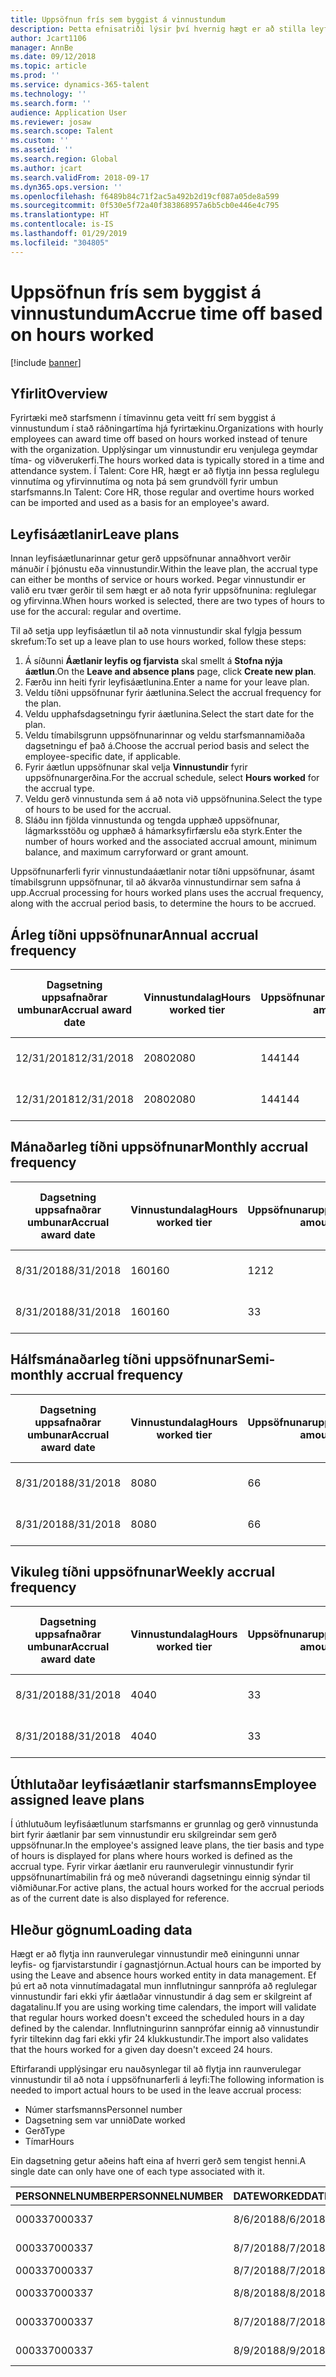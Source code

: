 ```yaml
---
title: Uppsöfnun frís sem byggist á vinnustundum
description: Þetta efnisatriði lýsir því hvernig hægt er að stilla leyfisáætlanir til að safna upp fríi sem byggist á vinnustundum.
author: Jcart1106
manager: AnnBe
ms.date: 09/12/2018
ms.topic: article
ms.prod: ''
ms.service: dynamics-365-talent
ms.technology: ''
ms.search.form: ''
audience: Application User
ms.reviewer: josaw
ms.search.scope: Talent
ms.custom: ''
ms.assetid: ''
ms.search.region: Global
ms.author: jcart
ms.search.validFrom: 2018-09-17
ms.dyn365.ops.version: ''
ms.openlocfilehash: f6489b84c71f2ac5a492b2d19cf087a05de8a599
ms.sourcegitcommit: 0f530e5f72a40f383868957a6b5cb0e446e4c795
ms.translationtype: HT
ms.contentlocale: is-IS
ms.lasthandoff: 01/29/2019
ms.locfileid: "304805"
---
```

# <a name="accrue-time-off-based-on-hours-worked"></a><span data-ttu-id="21b29-103">Uppsöfnun frís sem byggist á vinnustundum</span><span class="sxs-lookup"><span data-stu-id="21b29-103">Accrue time off based on hours worked</span></span>

[!include [banner](includes/banner.md)]


## <a name="overview"></a><span data-ttu-id="21b29-104">Yfirlit</span><span class="sxs-lookup"><span data-stu-id="21b29-104">Overview</span></span>

<span data-ttu-id="21b29-105">Fyrirtæki með starfsmenn í tímavinnu geta veitt frí sem byggist á vinnustundum í stað ráðningartíma hjá fyrirtækinu.</span><span class="sxs-lookup"><span data-stu-id="21b29-105">Organizations with hourly employees can award time off based on hours worked instead of tenure with the organization.</span></span> <span data-ttu-id="21b29-106">Upplýsingar um vinnustundir eru venjulega geymdar tíma- og viðverukerfi.</span><span class="sxs-lookup"><span data-stu-id="21b29-106">The hours worked data is typically stored in a time and attendance system.</span></span> <span data-ttu-id="21b29-107">Í Talent: Core HR, hægt er að flytja inn þessa reglulegu vinnutíma og yfirvinnutíma og nota þá sem grundvöll fyrir umbun starfsmanns.</span><span class="sxs-lookup"><span data-stu-id="21b29-107">In Talent: Core HR, those regular and overtime hours worked can be imported and used as a basis for an employee's award.</span></span>

## <a name="leave-plans"></a><span data-ttu-id="21b29-108">Leyfisáætlanir</span><span class="sxs-lookup"><span data-stu-id="21b29-108">Leave plans</span></span>

<span data-ttu-id="21b29-109">Innan leyfisáætlunarinnar getur gerð uppsöfnunar annaðhvort verðir mánuðir í þjónustu eða vinnustundir.</span><span class="sxs-lookup"><span data-stu-id="21b29-109">Within the leave plan, the accrual type can either be months of service or hours worked.</span></span> <span data-ttu-id="21b29-110">Þegar vinnustundir er valið eru tvær gerðir til sem hægt er að nota fyrir uppsöfnunina: reglulegar og yfirvinna.</span><span class="sxs-lookup"><span data-stu-id="21b29-110">When hours worked is selected, there are two types of hours to use for the accural: regular and overtime.</span></span>

<span data-ttu-id="21b29-111">Til að setja upp leyfisáætlun til að nota vinnustundir skal fylgja þessum skrefum:</span><span class="sxs-lookup"><span data-stu-id="21b29-111">To set up a leave plan to use hours worked, follow these steps:</span></span>

1. <span data-ttu-id="21b29-112">Á síðunni **Áætlanir leyfis og fjarvista** skal smellt á **Stofna nýja áætlun**.</span><span class="sxs-lookup"><span data-stu-id="21b29-112">On the **Leave and absence plans** page, click **Create new plan**.</span></span>
2. <span data-ttu-id="21b29-113">Færðu inn heiti fyrir leyfisáætlunina.</span><span class="sxs-lookup"><span data-stu-id="21b29-113">Enter a name for your leave plan.</span></span>
3. <span data-ttu-id="21b29-114">Veldu tíðni uppsöfnunar fyrir áætlunina.</span><span class="sxs-lookup"><span data-stu-id="21b29-114">Select the accrual frequency for the plan.</span></span>
5. <span data-ttu-id="21b29-115">Veldu upphafsdagsetningu fyrir áætlunina.</span><span class="sxs-lookup"><span data-stu-id="21b29-115">Select the start date for the plan.</span></span>
6. <span data-ttu-id="21b29-116">Veldu tímabilsgrunn uppsöfnunarinnar og veldu starfsmannamiðaða dagsetningu ef það á.</span><span class="sxs-lookup"><span data-stu-id="21b29-116">Choose the accrual period basis and select the employee-specific date, if applicable.</span></span>
7. <span data-ttu-id="21b29-117">Fyrir áætlun uppsöfnunar skal velja **Vinnustundir** fyrir uppsöfnunargerðina.</span><span class="sxs-lookup"><span data-stu-id="21b29-117">For the accrual schedule, select **Hours worked** for the accrual type.</span></span>
8. <span data-ttu-id="21b29-118">Veldu gerð vinnustunda sem á að nota við uppsöfnunina.</span><span class="sxs-lookup"><span data-stu-id="21b29-118">Select the type of hours to be used for the accrual.</span></span>
9. <span data-ttu-id="21b29-119">Sláðu inn fjölda vinnustunda og tengda upphæð uppsöfnunar, lágmarksstöðu og upphæð á hámarksyfirfærslu eða styrk.</span><span class="sxs-lookup"><span data-stu-id="21b29-119">Enter the number of hours worked and the associated accrual amount, minimum balance, and maximum carryforward or grant amount.</span></span>

<span data-ttu-id="21b29-120">Uppsöfnunarferli fyrir vinnustundaáætlanir notar tíðni uppsöfnunar, ásamt tímabilsgrunn uppsöfnunar, til að ákvarða vinnustundirnar sem safna á upp.</span><span class="sxs-lookup"><span data-stu-id="21b29-120">Accrual processing for hours worked plans uses the accrual frequency, along with the accrual period basis, to determine the hours to be accrued.</span></span>

## <a name="annual-accrual-frequency"></a><span data-ttu-id="21b29-121">Árleg tíðni uppsöfnunar</span><span class="sxs-lookup"><span data-stu-id="21b29-121">Annual accrual frequency</span></span>

| <span data-ttu-id="21b29-122">Dagsetning uppsafnaðrar umbunar</span><span class="sxs-lookup"><span data-stu-id="21b29-122">Accrual award date</span></span>    | <span data-ttu-id="21b29-123">Vinnustundalag</span><span class="sxs-lookup"><span data-stu-id="21b29-123">Hours worked tier</span></span>    | <span data-ttu-id="21b29-124">Uppsöfnunarupphæð</span><span class="sxs-lookup"><span data-stu-id="21b29-124">Accrual amount</span></span>        | <span data-ttu-id="21b29-125">Unnar klukkustundir, dagsetningar</span><span class="sxs-lookup"><span data-stu-id="21b29-125">Hours worked dates</span></span>   | <span data-ttu-id="21b29-126">Unnar klukkustundir, raun</span><span class="sxs-lookup"><span data-stu-id="21b29-126">Hours worked actuals</span></span>| <span data-ttu-id="21b29-127">Umbun</span><span class="sxs-lookup"><span data-stu-id="21b29-127">Award</span></span>               |
| --------------------- | -------------------- | --------------------- | -------------------- |-------------------- |-------------------- |
| <span data-ttu-id="21b29-128">12/31/2018</span><span class="sxs-lookup"><span data-stu-id="21b29-128">12/31/2018</span></span>            | <span data-ttu-id="21b29-129">2080</span><span class="sxs-lookup"><span data-stu-id="21b29-129">2080</span></span>                 | <span data-ttu-id="21b29-130">144</span><span class="sxs-lookup"><span data-stu-id="21b29-130">144</span></span>                   | <span data-ttu-id="21b29-131">1/1/2018-31/12/2018</span><span class="sxs-lookup"><span data-stu-id="21b29-131">1/1/2018-12/31/2018</span></span>  | <span data-ttu-id="21b29-132">2085</span><span class="sxs-lookup"><span data-stu-id="21b29-132">2085</span></span>                | <span data-ttu-id="21b29-133">144</span><span class="sxs-lookup"><span data-stu-id="21b29-133">144</span></span>                 |        
| <span data-ttu-id="21b29-134">12/31/2018</span><span class="sxs-lookup"><span data-stu-id="21b29-134">12/31/2018</span></span>            | <span data-ttu-id="21b29-135">2080</span><span class="sxs-lookup"><span data-stu-id="21b29-135">2080</span></span>                 | <span data-ttu-id="21b29-136">144</span><span class="sxs-lookup"><span data-stu-id="21b29-136">144</span></span>                   | <span data-ttu-id="21b29-137">1/1/2018-31/12/2018</span><span class="sxs-lookup"><span data-stu-id="21b29-137">1/1/2018-12/31/2018</span></span>  | <span data-ttu-id="21b29-138">2000</span><span class="sxs-lookup"><span data-stu-id="21b29-138">2000</span></span>                | <span data-ttu-id="21b29-139">0</span><span class="sxs-lookup"><span data-stu-id="21b29-139">0</span></span>                 |


## <a name="monthly-accrual-frequency"></a><span data-ttu-id="21b29-140">Mánaðarleg tíðni uppsöfnunar</span><span class="sxs-lookup"><span data-stu-id="21b29-140">Monthly accrual frequency</span></span>

| <span data-ttu-id="21b29-141">Dagsetning uppsafnaðrar umbunar</span><span class="sxs-lookup"><span data-stu-id="21b29-141">Accrual award date</span></span>    | <span data-ttu-id="21b29-142">Vinnustundalag</span><span class="sxs-lookup"><span data-stu-id="21b29-142">Hours worked tier</span></span>    | <span data-ttu-id="21b29-143">Uppsöfnunarupphæð</span><span class="sxs-lookup"><span data-stu-id="21b29-143">Accrual amount</span></span>        | <span data-ttu-id="21b29-144">Unnar klukkustundir, dagsetningar</span><span class="sxs-lookup"><span data-stu-id="21b29-144">Hours worked dates</span></span>   | <span data-ttu-id="21b29-145">Unnar klukkustundir, raun</span><span class="sxs-lookup"><span data-stu-id="21b29-145">Hours worked actuals</span></span>| <span data-ttu-id="21b29-146">Umbun</span><span class="sxs-lookup"><span data-stu-id="21b29-146">Award</span></span>               |
| --------------------- | -------------------- | --------------------- | -------------------- |-------------------- |-------------------- |
| <span data-ttu-id="21b29-147">8/31/2018</span><span class="sxs-lookup"><span data-stu-id="21b29-147">8/31/2018</span></span>             | <span data-ttu-id="21b29-148">160</span><span class="sxs-lookup"><span data-stu-id="21b29-148">160</span></span>                  | <span data-ttu-id="21b29-149">12</span><span class="sxs-lookup"><span data-stu-id="21b29-149">12</span></span>                    | <span data-ttu-id="21b29-150">1/8/2018-31/8/2018</span><span class="sxs-lookup"><span data-stu-id="21b29-150">8/1/2018-8/31/2018</span></span>   | <span data-ttu-id="21b29-151">184</span><span class="sxs-lookup"><span data-stu-id="21b29-151">184</span></span>                 | <span data-ttu-id="21b29-152">12</span><span class="sxs-lookup"><span data-stu-id="21b29-152">12</span></span>                  |        
| <span data-ttu-id="21b29-153">8/31/2018</span><span class="sxs-lookup"><span data-stu-id="21b29-153">8/31/2018</span></span>             | <span data-ttu-id="21b29-154">160</span><span class="sxs-lookup"><span data-stu-id="21b29-154">160</span></span>                  | <span data-ttu-id="21b29-155">3</span><span class="sxs-lookup"><span data-stu-id="21b29-155">3</span></span>                     | <span data-ttu-id="21b29-156">1/8/2018-31/8/2018</span><span class="sxs-lookup"><span data-stu-id="21b29-156">8/1/2018-8/31/2018</span></span>   | <span data-ttu-id="21b29-157">184</span><span class="sxs-lookup"><span data-stu-id="21b29-157">184</span></span>                 | <span data-ttu-id="21b29-158">3</span><span class="sxs-lookup"><span data-stu-id="21b29-158">3</span></span>                   |

## <a name="semi-monthly-accrual-frequency"></a><span data-ttu-id="21b29-159">Hálfsmánaðarleg tíðni uppsöfnunar</span><span class="sxs-lookup"><span data-stu-id="21b29-159">Semi-monthly accrual frequency</span></span>

| <span data-ttu-id="21b29-160">Dagsetning uppsafnaðrar umbunar</span><span class="sxs-lookup"><span data-stu-id="21b29-160">Accrual award date</span></span>    | <span data-ttu-id="21b29-161">Vinnustundalag</span><span class="sxs-lookup"><span data-stu-id="21b29-161">Hours worked tier</span></span>    | <span data-ttu-id="21b29-162">Uppsöfnunarupphæð</span><span class="sxs-lookup"><span data-stu-id="21b29-162">Accrual amount</span></span>        | <span data-ttu-id="21b29-163">Unnar klukkustundir, dagsetningar</span><span class="sxs-lookup"><span data-stu-id="21b29-163">Hours worked dates</span></span>   | <span data-ttu-id="21b29-164">Unnar klukkustundir, raun</span><span class="sxs-lookup"><span data-stu-id="21b29-164">Hours worked actuals</span></span>| <span data-ttu-id="21b29-165">Umbun</span><span class="sxs-lookup"><span data-stu-id="21b29-165">Award</span></span>               |
| --------------------- | -------------------- | --------------------- | -------------------- |-------------------- |-------------------- |
| <span data-ttu-id="21b29-166">8/31/2018</span><span class="sxs-lookup"><span data-stu-id="21b29-166">8/31/2018</span></span>             | <span data-ttu-id="21b29-167">80</span><span class="sxs-lookup"><span data-stu-id="21b29-167">80</span></span>                   | <span data-ttu-id="21b29-168">6</span><span class="sxs-lookup"><span data-stu-id="21b29-168">6</span></span>                     | <span data-ttu-id="21b29-169">16/8/2018-31/8/2018</span><span class="sxs-lookup"><span data-stu-id="21b29-169">8/16/2018-8/31/2018</span></span>  | <span data-ttu-id="21b29-170">81</span><span class="sxs-lookup"><span data-stu-id="21b29-170">81</span></span>                  | <span data-ttu-id="21b29-171">6</span><span class="sxs-lookup"><span data-stu-id="21b29-171">6</span></span>                  |        
| <span data-ttu-id="21b29-172">8/31/2018</span><span class="sxs-lookup"><span data-stu-id="21b29-172">8/31/2018</span></span>             | <span data-ttu-id="21b29-173">80</span><span class="sxs-lookup"><span data-stu-id="21b29-173">80</span></span>                   | <span data-ttu-id="21b29-174">6</span><span class="sxs-lookup"><span data-stu-id="21b29-174">6</span></span>                     | <span data-ttu-id="21b29-175">16/8/2018-31/8/2018</span><span class="sxs-lookup"><span data-stu-id="21b29-175">8/16/2018-8/31/2018</span></span>  | <span data-ttu-id="21b29-176">75</span><span class="sxs-lookup"><span data-stu-id="21b29-176">75</span></span>                  | <span data-ttu-id="21b29-177">0</span><span class="sxs-lookup"><span data-stu-id="21b29-177">0</span></span>                   |

## <a name="weekly-accrual-frequency"></a><span data-ttu-id="21b29-178">Vikuleg tíðni uppsöfnunar</span><span class="sxs-lookup"><span data-stu-id="21b29-178">Weekly accrual frequency</span></span>

| <span data-ttu-id="21b29-179">Dagsetning uppsafnaðrar umbunar</span><span class="sxs-lookup"><span data-stu-id="21b29-179">Accrual award date</span></span>    | <span data-ttu-id="21b29-180">Vinnustundalag</span><span class="sxs-lookup"><span data-stu-id="21b29-180">Hours worked tier</span></span>    | <span data-ttu-id="21b29-181">Uppsöfnunarupphæð</span><span class="sxs-lookup"><span data-stu-id="21b29-181">Accrual amount</span></span>        | <span data-ttu-id="21b29-182">Unnar klukkustundir, dagsetningar</span><span class="sxs-lookup"><span data-stu-id="21b29-182">Hours worked dates</span></span>   | <span data-ttu-id="21b29-183">Unnar klukkustundir, raun</span><span class="sxs-lookup"><span data-stu-id="21b29-183">Hours worked actuals</span></span>| <span data-ttu-id="21b29-184">Umbun</span><span class="sxs-lookup"><span data-stu-id="21b29-184">Award</span></span>               |
| --------------------- | -------------------- | --------------------- | -------------------- |-------------------- |-------------------- |
| <span data-ttu-id="21b29-185">8/31/2018</span><span class="sxs-lookup"><span data-stu-id="21b29-185">8/31/2018</span></span>             | <span data-ttu-id="21b29-186">40</span><span class="sxs-lookup"><span data-stu-id="21b29-186">40</span></span>                   | <span data-ttu-id="21b29-187">3</span><span class="sxs-lookup"><span data-stu-id="21b29-187">3</span></span>                     | <span data-ttu-id="21b29-188">27/8/2018-31/8/2018</span><span class="sxs-lookup"><span data-stu-id="21b29-188">8/27/2018-8/31/2018</span></span>  | <span data-ttu-id="21b29-189">42</span><span class="sxs-lookup"><span data-stu-id="21b29-189">42</span></span>                  | <span data-ttu-id="21b29-190">3</span><span class="sxs-lookup"><span data-stu-id="21b29-190">3</span></span>                  |        
| <span data-ttu-id="21b29-191">8/31/2018</span><span class="sxs-lookup"><span data-stu-id="21b29-191">8/31/2018</span></span>             | <span data-ttu-id="21b29-192">40</span><span class="sxs-lookup"><span data-stu-id="21b29-192">40</span></span>                   | <span data-ttu-id="21b29-193">3</span><span class="sxs-lookup"><span data-stu-id="21b29-193">3</span></span>                     | <span data-ttu-id="21b29-194">27/8/2018-31/8/2018</span><span class="sxs-lookup"><span data-stu-id="21b29-194">8/27/2018-8/31/2018</span></span>  | <span data-ttu-id="21b29-195">35</span><span class="sxs-lookup"><span data-stu-id="21b29-195">35</span></span>                  | <span data-ttu-id="21b29-196">0</span><span class="sxs-lookup"><span data-stu-id="21b29-196">0</span></span>                   |

## <a name="employee-assigned-leave-plans"></a><span data-ttu-id="21b29-197">Úthlutaðar leyfisáætlanir starfsmanns</span><span class="sxs-lookup"><span data-stu-id="21b29-197">Employee assigned leave plans</span></span>

<span data-ttu-id="21b29-198">Í úthlutuðum leyfisáætlunum starfsmanns er grunnlag og gerð vinnustunda birt fyrir áætlanir þar sem vinnustundir eru skilgreindar sem gerð uppsöfnunar.</span><span class="sxs-lookup"><span data-stu-id="21b29-198">In the employee's assigned leave plans, the tier basis and type of hours is displayed for plans where hours worked is defined as the accrual type.</span></span> <span data-ttu-id="21b29-199">Fyrir virkar áætlanir eru raunverulegir vinnustundir fyrir uppsöfnunartímabilin frá og með núverandi dagsetningu einnig sýndar til viðmiðunar.</span><span class="sxs-lookup"><span data-stu-id="21b29-199">For active plans, the actual hours worked for the accrual periods as of the current date is also displayed for reference.</span></span> 

## <a name="loading-data"></a><span data-ttu-id="21b29-200">Hleður gögnum</span><span class="sxs-lookup"><span data-stu-id="21b29-200">Loading data</span></span>

<span data-ttu-id="21b29-201">Hægt er að flytja inn raunverulegar vinnustundir með einingunni unnar leyfis- og fjarvistarstundir í gagnastjórnun.</span><span class="sxs-lookup"><span data-stu-id="21b29-201">Actual hours can be imported by using the Leave and absence hours worked entity in data management.</span></span> <span data-ttu-id="21b29-202">Ef þú ert að nota vinnutímadagatal mun innflutningur sannprófa að reglulegar vinnustundir fari ekki yfir áætlaðar vinnustundir á dag sem er skilgreint af dagatalinu.</span><span class="sxs-lookup"><span data-stu-id="21b29-202">If you are using working time calendars, the import will validate that regular hours worked doesn't exceed the scheduled hours in a day defined by the calendar.</span></span> <span data-ttu-id="21b29-203">Innflutningurinn sannprófar einnig að vinnustundir fyrir tiltekinn dag fari ekki yfir 24 klukkustundir.</span><span class="sxs-lookup"><span data-stu-id="21b29-203">The import also validates that the hours worked for a given day doesn't exceed 24 hours.</span></span> 

<span data-ttu-id="21b29-204">Eftirfarandi upplýsingar eru nauðsynlegar til að flytja inn raunverulegar vinnustundir til að nota í uppsöfnunarferli á leyfi:</span><span class="sxs-lookup"><span data-stu-id="21b29-204">The following information is needed to import actual hours to be used in the leave accrual process:</span></span>

+ <span data-ttu-id="21b29-205">Númer starfsmanns</span><span class="sxs-lookup"><span data-stu-id="21b29-205">Personnel number</span></span> 
+ <span data-ttu-id="21b29-206">Dagsetning sem var unnið</span><span class="sxs-lookup"><span data-stu-id="21b29-206">Date worked</span></span>
+ <span data-ttu-id="21b29-207">Gerð</span><span class="sxs-lookup"><span data-stu-id="21b29-207">Type</span></span>
+ <span data-ttu-id="21b29-208">Tímar</span><span class="sxs-lookup"><span data-stu-id="21b29-208">Hours</span></span>

<span data-ttu-id="21b29-209">Ein dagsetning getur aðeins haft eina af hverri gerð sem tengist henni.</span><span class="sxs-lookup"><span data-stu-id="21b29-209">A single date can only have one of each type associated with it.</span></span>

| <span data-ttu-id="21b29-210">PERSONNELNUMBER</span><span class="sxs-lookup"><span data-stu-id="21b29-210">PERSONNELNUMBER</span></span>       | <span data-ttu-id="21b29-211">DATEWORKED</span><span class="sxs-lookup"><span data-stu-id="21b29-211">DATEWORKED</span></span>           | <span data-ttu-id="21b29-212">GERÐ</span><span class="sxs-lookup"><span data-stu-id="21b29-212">TYPE</span></span>                  | <span data-ttu-id="21b29-213">KLST.</span><span class="sxs-lookup"><span data-stu-id="21b29-213">HOURS</span></span>                |
| --------------------- | -------------------- | --------------------- | -------------------- |
| <span data-ttu-id="21b29-214">000337</span><span class="sxs-lookup"><span data-stu-id="21b29-214">000337</span></span>                | <span data-ttu-id="21b29-215">8/6/2018</span><span class="sxs-lookup"><span data-stu-id="21b29-215">8/6/2018</span></span>             | <span data-ttu-id="21b29-216">Reglulegur vinnutími</span><span class="sxs-lookup"><span data-stu-id="21b29-216">Regular</span></span>               | <span data-ttu-id="21b29-217">8</span><span class="sxs-lookup"><span data-stu-id="21b29-217">8</span></span>                    |       
| <span data-ttu-id="21b29-218">000337</span><span class="sxs-lookup"><span data-stu-id="21b29-218">000337</span></span>                | <span data-ttu-id="21b29-219">8/7/2018</span><span class="sxs-lookup"><span data-stu-id="21b29-219">8/7/2018</span></span>             | <span data-ttu-id="21b29-220">Reglulegur vinnutími</span><span class="sxs-lookup"><span data-stu-id="21b29-220">Regular</span></span>               | <span data-ttu-id="21b29-221">8</span><span class="sxs-lookup"><span data-stu-id="21b29-221">8</span></span>                    |
| <span data-ttu-id="21b29-222">000337</span><span class="sxs-lookup"><span data-stu-id="21b29-222">000337</span></span>                | <span data-ttu-id="21b29-223">8/7/2018</span><span class="sxs-lookup"><span data-stu-id="21b29-223">8/7/2018</span></span>             | <span data-ttu-id="21b29-224">Yfirvinna</span><span class="sxs-lookup"><span data-stu-id="21b29-224">Overtime</span></span>              | <span data-ttu-id="21b29-225">3</span><span class="sxs-lookup"><span data-stu-id="21b29-225">3</span></span>                    |
| <span data-ttu-id="21b29-226">000337</span><span class="sxs-lookup"><span data-stu-id="21b29-226">000337</span></span>                | <span data-ttu-id="21b29-227">8/8/2018</span><span class="sxs-lookup"><span data-stu-id="21b29-227">8/8/2018</span></span>             | <span data-ttu-id="21b29-228">Reglulegur vinnutími</span><span class="sxs-lookup"><span data-stu-id="21b29-228">Regular</span></span>               | <span data-ttu-id="21b29-229">8</span><span class="sxs-lookup"><span data-stu-id="21b29-229">8</span></span>                    |
| <span data-ttu-id="21b29-230">000337</span><span class="sxs-lookup"><span data-stu-id="21b29-230">000337</span></span>                | <span data-ttu-id="21b29-231">8/7/2018</span><span class="sxs-lookup"><span data-stu-id="21b29-231">8/7/2018</span></span>             | <span data-ttu-id="21b29-232">Reglulegur vinnutími</span><span class="sxs-lookup"><span data-stu-id="21b29-232">Regular</span></span>               | <span data-ttu-id="21b29-233">8</span><span class="sxs-lookup"><span data-stu-id="21b29-233">8</span></span>                    |
| <span data-ttu-id="21b29-234">000337</span><span class="sxs-lookup"><span data-stu-id="21b29-234">000337</span></span>                | <span data-ttu-id="21b29-235">8/9/2018</span><span class="sxs-lookup"><span data-stu-id="21b29-235">8/9/2018</span></span>             | <span data-ttu-id="21b29-236">Reglulegur vinnutími</span><span class="sxs-lookup"><span data-stu-id="21b29-236">Regular</span></span>               | <span data-ttu-id="21b29-237">8</span><span class="sxs-lookup"><span data-stu-id="21b29-237">8</span></span>                    |
